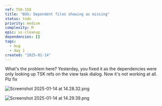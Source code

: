 ```yaml
---
ref: TSK-158
title: "BUG: Dependent files showing as missing"
status: todo
priority: medium
complexity: M
epic: ui-cleanup
dependencies: []
tags:
  - bug
  - day 1
created: "2025-01-14"
---
```


What's the problem here? Yesterday, you fixed it as the dependencies were only looking up TSK refs on the view task dialog. Now it's not working at all. Plz fix

![Screenshot 2025-01-14 at 14.28.32.png](/task-images/1736864960891-Screenshot-2025-01-14-at-14.28.32.png)

![Screenshot 2025-01-14 at 14.29.39.png](/task-images/1736864993392-Screenshot-2025-01-14-at-14.29.39.png)
